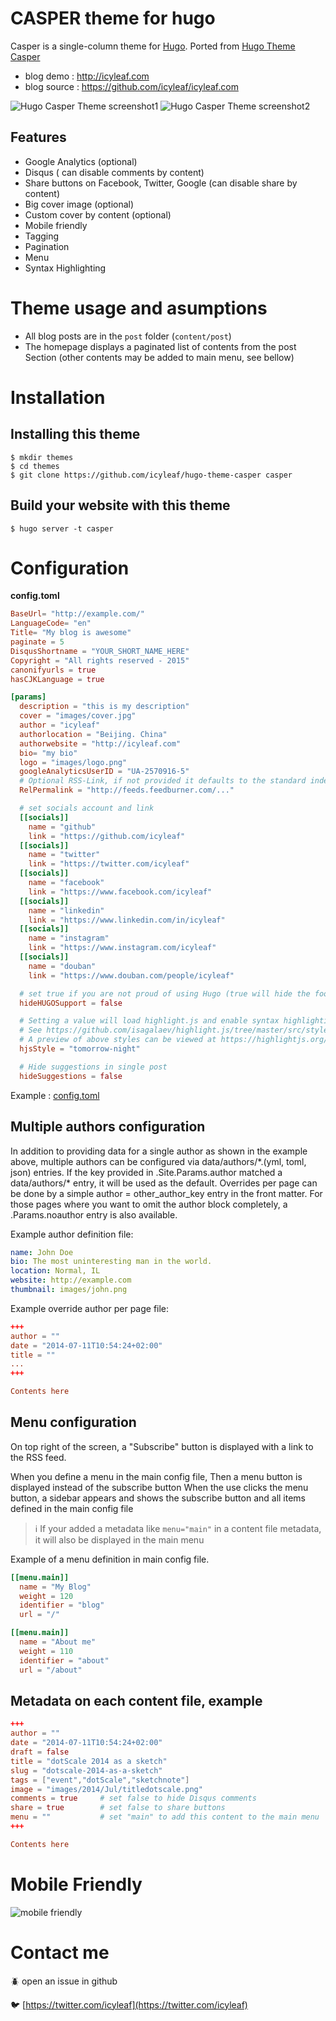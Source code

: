 # CASPER theme for hugo

Casper is a single-column theme for [Hugo](http://gohugo.io/).
Ported from [Hugo Theme Casper](https://github.com/vjeantet/hugo-theme-casper)

- blog demo : http://icyleaf.com
- blog source : https://github.com/icyleaf/icyleaf.com

![Hugo Casper Theme screenshot1](images/screen.png)
![Hugo Casper Theme screenshot2](images/tn.png)

## Features

* Google Analytics (optional)
* Disqus ( can disable comments by content)
* Share buttons on Facebook, Twitter, Google (can disable share by content)
* Big cover image (optional)
* Custom cover by content (optional)
* Mobile friendly
* Tagging
* Pagination
* Menu
* Syntax Highlighting

# Theme usage and asumptions
* All blog posts are in the ```post``` folder (```content/post```)
* The homepage displays a paginated list of contents from the post Section (other contents may be added to main menu, see bellow)

# Installation

## Installing this theme

```
$ mkdir themes
$ cd themes
$ git clone https://github.com/icyleaf/hugo-theme-casper casper
```

## Build your website with this theme

```
$ hugo server -t casper
```

# Configuration

**config.toml**

```toml
BaseUrl= "http://example.com/"
LanguageCode= "en"
Title= "My blog is awesome"
paginate = 5
DisqusShortname = "YOUR_SHORT_NAME_HERE"
Copyright = "All rights reserved - 2015"
canonifyurls = true
hasCJKLanguage = true

[params]
  description = "this is my description"
  cover = "images/cover.jpg"
  author = "icyleaf"
  authorlocation = "Beijing. China"
  authorwebsite = "http://icyleaf.com"
  bio= "my bio"
  logo = "images/logo.png"
  googleAnalyticsUserID = "UA-2570916-5"
  # Optional RSS-Link, if not provided it defaults to the standard index.xml
  RelPermalink = "http://feeds.feedburner.com/..."

  # set socials account and link
  [[socials]]
    name = "github"
    link = "https://github.com/icyleaf"
  [[socials]]
    name = "twitter"
    link = "https://twitter.com/icyleaf"
  [[socials]]
    name = "facebook"
    link = "https://www.facebook.com/icyleaf"
  [[socials]]
    name = "linkedin"
    link = "https://www.linkedin.com/in/icyleaf"
  [[socials]]
    name = "instagram"
    link = "https://www.instagram.com/icyleaf"
  [[socials]]
    name = "douban"
    link = "https://www.douban.com/people/icyleaf"

  # set true if you are not proud of using Hugo (true will hide the footer note "Proudly published with HUGO.....")
  hideHUGOSupport = false

  # Setting a value will load highlight.js and enable syntax highlighting using the style selected.
  # See https://github.com/isagalaev/highlight.js/tree/master/src/styles for available styles
  # A preview of above styles can be viewed at https://highlightjs.org/static/demo/
  hjsStyle = "tomorrow-night"

  # Hide suggestions in single post
  hideSuggestions = false
```

Example : [config.toml](https://github.com/vjeantet/vjeantet.fr/blob/master/config.toml)

## Multiple authors configuration

In addition to providing data for a single author as shown in the example above, multiple authors
can be configured via data/authors/\*.(yml, toml, json) entries. If the key provided in
.Site.Params.author matched a data/authors/\* entry, it will be used as the default. Overrides
per page can be done by a simple author = other_author_key entry in the front matter. For those
pages where you want to omit the author block completely, a .Params.noauthor entry is also
available.

Example author definition file:

``` yml
name: John Doe
bio: The most uninteresting man in the world.
location: Normal, IL
website: http://example.com
thumbnail: images/john.png

```

Example override author per page file:
``` toml
+++
author = ""
date = "2014-07-11T10:54:24+02:00"
title = ""
...
+++

Contents here

```

## Menu configuration

On top right of the screen, a "Subscribe" button is displayed with a link to the RSS feed.

When you define a menu in the main config file, Then a menu button is displayed instead of the subscribe button
When the use clicks the menu button, a sidebar appears and shows the subscribe button and all items defined in the main config file

> :information_source: If your added a metadata like ```menu="main"``` in a content file metadata, it will also be displayed in the main menu

Example of a menu definition in main config file.


``` toml
[[menu.main]]
  name = "My Blog"
  weight = 120
  identifier = "blog"
  url = "/"

[[menu.main]]
  name = "About me"
  weight = 110
  identifier = "about"
  url = "/about"

```

## Metadata on each content file, example

``` toml
+++
author = ""
date = "2014-07-11T10:54:24+02:00"
draft = false
title = "dotScale 2014 as a sketch"
slug = "dotscale-2014-as-a-sketch"
tags = ["event","dotScale","sketchnote"]
image = "images/2014/Jul/titledotscale.png"
comments = true     # set false to hide Disqus comments
share = true        # set false to share buttons
menu = ""           # set "main" to add this content to the main menu
+++

Contents here
```

# Mobile Friendly

![mobile friendly](images/mobile-friendly.png)

# Contact me

:beetle: open an issue in github

:bird: [https://twitter.com/icyleaf](https://twitter.com/icyleaf)
